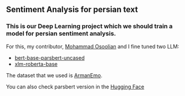 ## Sentiment Analysis for persian text
### This is our Deep Learning project which we should train a model for persian sentiment analysis. 
 For this, my contributor, [Mohammad Osoolian](https://github.com/mohammad-osoolian) and I fine tuned two LLM:
 - [bert-base-parsbert-uncased](https://huggingface.co/HooshvareLab/bert-base-parsbert-uncased)
 - [xlm-roberta-base](https://huggingface.co/FacebookAI/xlm-roberta-base)

 The dataset that we used is [ArmanEmo](https://arxiv.org/pdf/2207.11808).

You can also check parsbert version in the [Hugging Face](https://huggingface.co/mohammadhabp/finetuned-parsbert-uncased-ArmanEmo)
